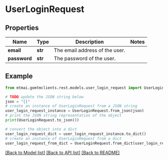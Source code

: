 # UserLoginRequest


## Properties

Name | Type | Description | Notes
------------ | ------------- | ------------- | -------------
**email** | **str** | The email address of the user. | 
**password** | **str** | The password of the user. | 

## Example

```python
from mtmai.gomtmclients.rest.models.user_login_request import UserLoginRequest

# TODO update the JSON string below
json = "{}"
# create an instance of UserLoginRequest from a JSON string
user_login_request_instance = UserLoginRequest.from_json(json)
# print the JSON string representation of the object
print(UserLoginRequest.to_json())

# convert the object into a dict
user_login_request_dict = user_login_request_instance.to_dict()
# create an instance of UserLoginRequest from a dict
user_login_request_from_dict = UserLoginRequest.from_dict(user_login_request_dict)
```
[[Back to Model list]](../README.md#documentation-for-models) [[Back to API list]](../README.md#documentation-for-api-endpoints) [[Back to README]](../README.md)


